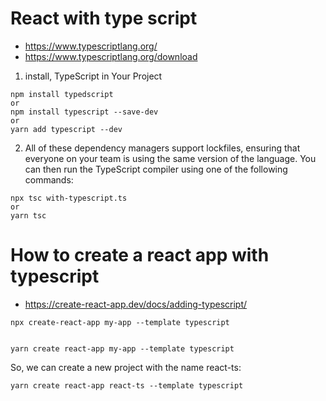 # React with type script

- https://www.typescriptlang.org/
- https://www.typescriptlang.org/download

1. install, TypeScript in Your Project

```
npm install typedscript
or 
npm install typescript --save-dev
or 
yarn add typescript --dev
```

2. All of these dependency managers support lockfiles, ensuring that everyone on your team is using the same version of the language. You can then run the TypeScript compiler using one of the following commands:

```
npx tsc with-typescript.ts
or 
yarn tsc

```


# How to create a react app with typescript


- https://create-react-app.dev/docs/adding-typescript/

```
npx create-react-app my-app --template typescript


yarn create react-app my-app --template typescript

```

So, we can create a new project with the name react-ts:
```
yarn create react-app react-ts --template typescript
```
